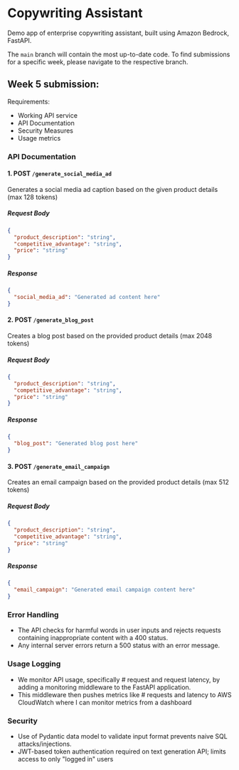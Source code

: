 # Copywriting Assistant

Demo app of enterprise copywriting assistant, built using Amazon Bedrock, FastAPI.

The `main` branch will contain the most up-to-date code. To find submissions for a specific week, please navigate to the respective branch.

## Week 5 submission:

Requirements:

- Working API service
- API Documentation
- Security Measures
- Usage metrics

### API Documentation

#### 1. **POST** `/generate_social_media_ad`

Generates a social media ad caption based on the given product details (max 128 tokens)

##### **Request Body**

```json
{
  "product_description": "string",
  "competitive_advantage": "string",
  "price": "string"
}
```

##### **Response**

```json
{
  "social_media_ad": "Generated ad content here"
}
```

#### 2. **POST** `/generate_blog_post`

Creates a blog post based on the provided product details (max 2048 tokens)

##### **Request Body**

```json
{
  "product_description": "string",
  "competitive_advantage": "string",
  "price": "string"
}
```

##### **Response**

```json
{
  "blog_post": "Generated blog post here"
}
```

#### 3. **POST** `/generate_email_campaign`

Creates an email campaign based on the provided product details (max 512 tokens)

##### **Request Body**

```json
{
  "product_description": "string",
  "competitive_advantage": "string",
  "price": "string"
}
```

##### **Response**

```json
{
  "email_campaign": "Generated email campaign content here"
}
```

### Error Handling

- The API checks for harmful words in user inputs and rejects requests containing inappropriate content with a 400 status.
- Any internal server errors return a 500 status with an error message.

### Usage Logging

- We monitor API usage, specifically # request and request latency, by adding a monitoring middleware to the FastAPI application.
- This middleware then pushes metrics like # requests and latency to AWS CloudWatch where I can monitor metrics from a dashboard

### Security

- Use of Pydantic data model to validate input format prevents naive SQL attacks/injections.
- JWT-based token authentication required on text generation API; limits access to only "logged in" users
